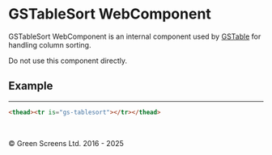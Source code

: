 # GSTableSort WebComponent

GSTableSort WebComponent is an internal component used by [GSTable](GSTable.md) for handling column sorting. 

Do not use this component directly.

## Example
---
 
```html
<thead><tr is="gs-tablesort"></tr></thead>
```
<br>

&copy; Green Screens Ltd. 2016 - 2025
